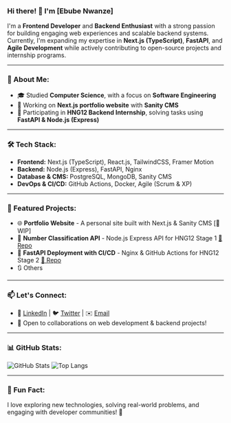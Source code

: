 ### Hi there! 👋 I'm [Ebube Nwanze]  

I'm a **Frontend Developer** and **Backend Enthusiast** with a strong passion for building engaging web experiences and scalable backend systems. Currently, I'm expanding my expertise in **Next.js (TypeScript)**, **FastAPI**, and **Agile Development** while actively contributing to open-source projects and internship programs.

---

### 🚀 About Me:
- 🎓 Studied **Computer Science**, with a focus on **Software Engineering**
- 🔧 Working on **Next.js portfolio website** with **Sanity CMS**
- 🎯 Participating in **HNG12 Backend Internship**, solving tasks using **FastAPI & Node.js (Express)**


---

### 🛠️ Tech Stack:
- **Frontend:** Next.js (TypeScript), React.js, TailwindCSS, Framer Motion
- **Backend:** Node.js (Express), FastAPI, Nginx
- **Database & CMS:** PostgreSQL, MongoDB, Sanity CMS
- **DevOps & CI/CD:** GitHub Actions, Docker, Agile (Scrum & XP)

---

### 📌 Featured Projects:
- 🌐 **Portfolio Website** - A personal site built with Next.js & Sanity CMS [🚀 WIP]
- 🔢 **Number Classification API** - Node.js Express API for HNG12 Stage 1 [🔗 Repo](https://github.com/Poeticrow/hng12-stage-0-backend-task)
- 🚀 **FastAPI Deployment with CI/CD** - Nginx & GitHub Actions for HNG12 Stage 2 [🔗 Repo](https://github.com/Poeticrow/fastapi-book-project)
- 🔃 Others
---

### 📫 Let's Connect:
- 🔗 [LinkedIn](https://www.linkedin.com/in/ebube-nwanze-2253342a1) | 🐦 [Twitter](https://x.com/Ebube_nwanze) | ✉️ [Email](ebubenwanze@gmail.com)
- 💬 Open to collaborations on web development & backend projects!

---

### 📊 GitHub Stats:
![GitHub Stats](https://github-readme-stats.vercel.app/api?username=Poeticrow&show_icons=true&theme=tokyonight)
![Top Langs](https://github-readme-stats.vercel.app/api/top-langs/?username=Poeticrow&layout=compact&theme=tokyonight)

---

### 🎯 Fun Fact:
I love exploring new technologies, solving real-world problems, and engaging with developer communities! 🚀

<!--
**Poeticrow/Poeticrow** is a ✨ _special_ ✨ repository because its `README.md` (this file) appears on your GitHub profile.

Here are some ideas to get you started:

- 🔭 I’m currently working on ...
- 🌱 I’m currently learning ...
- 👯 I’m looking to collaborate on ...
- 🤔 I’m looking for help with ...
- 💬 Ask me about ...
- 📫 How to reach me: ...
- 😄 Pronouns: ...
- ⚡ Fun fact: ...
-->
